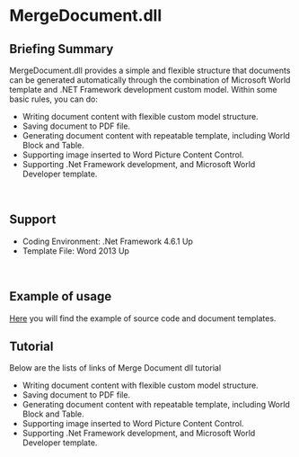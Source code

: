 # MergeDocument.dll #
## Briefing Summary ##

MergeDocument.dll provides a simple and flexible structure that documents can be generated automatically through the combination of Microsoft World template and .NET Framework development custom model. Within some basic rules, you can do:

- Writing document content with flexible custom model structure.
- Saving document to PDF file.
- Generating document content with repeatable template, including World Block and Table.
- Supporting image inserted to Word Picture Content Control.
- Supporting .Net Framework development, and Microsoft World Developer template.
<br />

## Support ##
- Coding Environment: .Net Framework 4.6.1 Up
- Template File: Word 2013 Up
<br />

## Example of usage ##
[Here](https://github.com/Itsower/MergeDocument/blob/master/MergeDocumentSample.zip "Here") you will find the example of source code and document templates.
<br />

## Tutorial ##
Below are the lists of links of Merge Document dll tutorial
- Writing document content with flexible custom model structure.
- Saving document to PDF file.
- Generating document content with repeatable template, including World Block and Table.
- Supporting image inserted to Word Picture Content Control.
- Supporting .Net Framework development, and Microsoft World Developer template.
